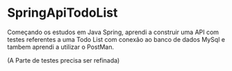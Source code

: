 # SpringApiTodoList
Começando os estudos em Java Spring, aprendi a construir uma API com testes referentes a uma Todo List com conexão ao banco de dados MySql e tambem aprendi a utilizar o PostMan.


(A Parte de testes precisa ser refinada)

